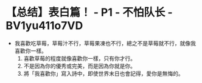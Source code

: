 # 【总结】表白篇！ - P1 - 不怕队长 - BV1yu411o7VD

-   我喜歡吃草莓，草莓汁不行，草莓果凍也不行，總之不是草莓就不行，就像我喜歡你一樣。
    1.  喜歡草莓的程度就像喜歡你一樣，只有你才行。
    2.  不是因為你的優秀或完美，而是因為你就是你。
    3.  將「我喜歡你」寫入詩中，即使世界末日也會記得，愛你是無悔的。